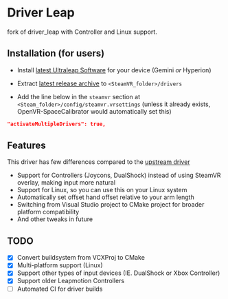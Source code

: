 # Driver Leap

fork of driver_leap with Controller and Linux support.

## Installation (for users)

* Install [latest Ultraleap Software](https://developer.leapmotion.com/tracking-software-download) for your device (Gemini *or* Hyperion)

* Extract [latest release archive](../../releases/latest) to `<SteamVR_folder>/drivers`

* Add the line below in the `steamvr` section at  `<Steam_folder>/config/steamvr.vrsettings` (unless it already exists, OpenVR-SpaceCalibrator would automatically set this)

```json
"activateMultipleDrivers": true,
```

## Features

This driver has few differences compared to the [upstream driver](https://github.com/SDraw/driver_leap)

- Support for Controllers (Joycons, DualShock) instead of using SteamVR overlay, making input more natural
- Support for Linux, so you can use this on your Linux system
- Automatically set offset hand offset relative to your arm length
- Switching from Visual Studio project to CMake project for broader platform compatibility
- And other tweaks in future

## TODO

- [x] Convert buildsystem from VCXProj to CMake
- [x] Multi-platform support (Linux)
- [x] Support other types of input devices (IE. DualShock or Xbox Controller)
- [x] Support older Leapmotion Controllers
- [ ] Automated CI for driver builds
